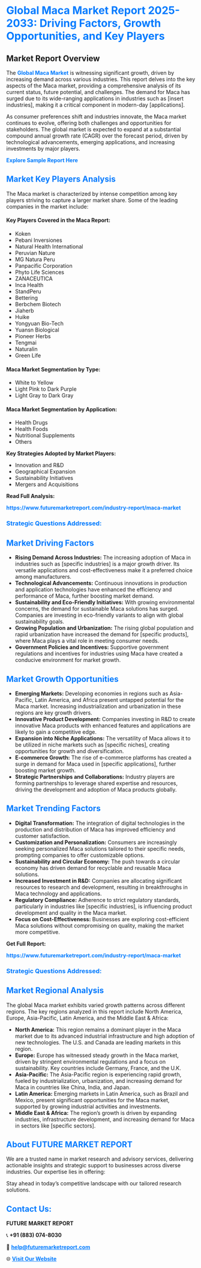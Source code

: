 <h1 style="color: #007BFF;">Global Maca Market Report 2025-2033: Driving Factors, Growth Opportunities, and Key Players</h1>

<section id="overview">
<h2>Market Report Overview</h2>
<p>The <a href="https://www.futuremarketreport.com/industry-report/maca-market" style="color: #007BFF; text-decoration: none;"><strong>Global Maca Market</strong></a> is witnessing significant growth, driven by increasing demand across various industries. This report delves into the key aspects of the Maca market, providing a comprehensive analysis of its current status, future potential, and challenges. The demand for Maca has surged due to its wide-ranging applications in industries such as [insert industries], making it a critical component in modern-day [applications].</p>
<p>As consumer preferences shift and industries innovate, the Maca market continues to evolve, offering both challenges and opportunities for stakeholders. The global market is expected to expand at a substantial compound annual growth rate (CAGR) over the forecast period, driven by technological advancements, emerging applications, and increasing investments by major players.</p>
</section>

<section id="overview">
<p><a href="https://www.futuremarketreport.com/request-sample/reportId=79530" style="color: #007BFF; text-decoration: none;"><strong>Explore Sample Report Here</strong></a></p>
</section>

<section id="key-players">
<h2 style="color: #007BFF;">Market Key Players Analysis</h2>
<p>The Maca market is characterized by intense competition among key players striving to capture a larger market share. Some of the leading companies in the market include:</p>
<h4>Key Players Covered in the Maca Report:</h4>
<ul><li>Koken</li><li>Pebani Inversiones</li><li>Natural Health International</li><li>Peruvian Nature</li><li>MG Natura Peru</li><li>Panpacific Corporation</li><li>Phyto Life Sciences</li><li>ZANACEUTICA</li><li>Inca Health</li><li>StandPeru</li><li>Bettering</li><li>Berbchem Biotech</li><li>Jiaherb</li><li>Huike</li><li>Yongyuan Bio-Tech</li><li>Yuansn Biological</li><li>Pioneer Herbs</li><li>Tengmai</li><li>Naturalin</li><li>Green Life</li></ul>
<h4>Maca Market Segmentation by Type:</h4>
<ul><li>White to Yellow</li><li>Light Pink to Dark Purple</li><li>Light Gray to Dark Gray</li></ul>

<h4>Maca Market Segmentation by Application:</h4>
<ul><li>Health Drugs</li><li>Health Foods</li><li>Nutritional Supplements</li><li>Others</li></ul>
<p><strong>Key Strategies Adopted by Market Players:</strong></p>
<ul>
<li>Innovation and R&D</li>
<li>Geographical Expansion</li>
<li>Sustainability Initiatives</li>
<li>Mergers and Acquisitions</li>
</ul>
</section>

<section>
<p><strong>Read Full Analysis: </strong></p><a href="https://www.futuremarketreport.com/industry-report/maca-market" style="color: #007BFF; text-decoration: none;"><strong>https://www.futuremarketreport.com/industry-report/maca-market</strong></a>
<h3 style="color: #007BFF;">Strategic Questions Addressed:</h3>
</section>

<section id="driving-factors">
<h2 style="color: #007BFF;">Market Driving Factors</h2>
<ul>
<li><strong>Rising Demand Across Industries:</strong> The increasing adoption of Maca in industries such as [specific industries] is a major growth driver. Its versatile applications and cost-effectiveness make it a preferred choice among manufacturers.</li>
<li><strong>Technological Advancements:</strong> Continuous innovations in production and application technologies have enhanced the efficiency and performance of Maca, further boosting market demand.</li>
<li><strong>Sustainability and Eco-Friendly Initiatives:</strong> With growing environmental concerns, the demand for sustainable Maca solutions has surged. Companies are investing in eco-friendly variants to align with global sustainability goals.</li>
<li><strong>Growing Population and Urbanization:</strong> The rising global population and rapid urbanization have increased the demand for [specific products], where Maca plays a vital role in meeting consumer needs.</li>
<li><strong>Government Policies and Incentives:</strong> Supportive government regulations and incentives for industries using Maca have created a conducive environment for market growth.</li>
</ul>
</section>

<section id="growth-opportunities">
<h2 style="color: #007BFF;">Market Growth Opportunities</h2>
<ul>
<li><strong>Emerging Markets:</strong> Developing economies in regions such as Asia-Pacific, Latin America, and Africa present untapped potential for the Maca market. Increasing industrialization and urbanization in these regions are key growth drivers.</li>
<li><strong>Innovative Product Development:</strong> Companies investing in R&D to create innovative Maca products with enhanced features and applications are likely to gain a competitive edge.</li>
<li><strong>Expansion into Niche Applications:</strong> The versatility of Maca allows it to be utilized in niche markets such as [specific niches], creating opportunities for growth and diversification.</li>
<li><strong>E-commerce Growth:</strong> The rise of e-commerce platforms has created a surge in demand for Maca used in [specific applications], further boosting market growth.</li>
<li><strong>Strategic Partnerships and Collaborations:</strong> Industry players are forming partnerships to leverage shared expertise and resources, driving the development and adoption of Maca products globally.</li>
</ul>
</section>

<section id="trending-factors">
<h2 style="color: #007BFF;">Market Trending Factors</h2>
<ul>
<li><strong>Digital Transformation:</strong> The integration of digital technologies in the production and distribution of Maca has improved efficiency and customer satisfaction.</li>
<li><strong>Customization and Personalization:</strong> Consumers are increasingly seeking personalized Maca solutions tailored to their specific needs, prompting companies to offer customizable options.</li>
<li><strong>Sustainability and Circular Economy:</strong> The push towards a circular economy has driven demand for recyclable and reusable Maca solutions.</li>
<li><strong>Increased Investment in R&D:</strong> Companies are allocating significant resources to research and development, resulting in breakthroughs in Maca technology and applications.</li>
<li><strong>Regulatory Compliance:</strong> Adherence to strict regulatory standards, particularly in industries like [specific industries], is influencing product development and quality in the Maca market.</li>
<li><strong>Focus on Cost-Effectiveness:</strong> Businesses are exploring cost-efficient Maca solutions without compromising on quality, making the market more competitive.</li>
</ul>
</section>

<section>
<p><strong>Get Full Report: </strong></p><a href="https://www.futuremarketreport.com/industry-report/maca-market" style="color: #007BFF; text-decoration: none;"><strong>https://www.futuremarketreport.com/industry-report/maca-market</strong></a>
<h3 style="color: #007BFF;">Strategic Questions Addressed:</h3>
</section>


<section id="regional-analysis">
<h2 style="color: #007BFF;">Market Regional Analysis</h2>
<p>The global Maca market exhibits varied growth patterns across different regions. The key regions analyzed in this report include North America, Europe, Asia-Pacific, Latin America, and the Middle East & Africa:</p>
<ul>
<li><strong>North America:</strong> This region remains a dominant player in the Maca market due to its advanced industrial infrastructure and high adoption of new technologies. The U.S. and Canada are leading markets in this region.</li>
<li><strong>Europe:</strong> Europe has witnessed steady growth in the Maca market, driven by stringent environmental regulations and a focus on sustainability. Key countries include Germany, France, and the U.K.</li>
<li><strong>Asia-Pacific:</strong> The Asia-Pacific region is experiencing rapid growth, fueled by industrialization, urbanization, and increasing demand for Maca in countries like China, India, and Japan.</li>
<li><strong>Latin America:</strong> Emerging markets in Latin America, such as Brazil and Mexico, present significant opportunities for the Maca market, supported by growing industrial activities and investments.</li>
<li><strong>Middle East & Africa:</strong> The region’s growth is driven by expanding industries, infrastructure development, and increasing demand for Maca in sectors like [specific sectors].</li>
</ul>
</section>

<footer>
<h2 style="color: #007BFF;">About FUTURE MARKET REPORT</h2>
<p>We are a trusted name in market research and advisory services, delivering actionable insights and strategic support to businesses across diverse industries. Our expertise lies in offering:</p>

<p>Stay ahead in today’s competitive landscape with our tailored research solutions.</p>

<h2 style="color: #007BFF;">Contact Us:</h2>
<p><strong>FUTURE MARKET REPORT</strong></p>
<p>📞 <strong>+91 (883) 074-8030</strong></p>
<p>📧 <strong><a href="mailto:help@futuremarketreport.com" style="color: #007BFF;">help@futuremarketreport.com</a></strong></p>
<p>🌐 <strong><a href="https://www.futuremarketreport.com/" style="color: #007BFF;">Visit Our Website</a></strong></p>
</footer>
